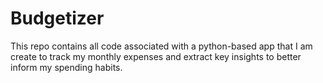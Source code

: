 # Budgetizer
This repo contains all code associated with a python-based app that I am create to track my monthly expenses and extract key insights to better inform my spending habits.
